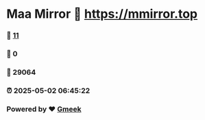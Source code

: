 # Maa Mirror :link: https://mmirror.top 
### :page_facing_up: [11](https://mmirror.top/tag.html) 
### :speech_balloon: 0 
### :hibiscus: 29064 
### :alarm_clock: 2025-05-02 06:45:22 
### Powered by :heart: [Gmeek](https://github.com/Meekdai/Gmeek)
